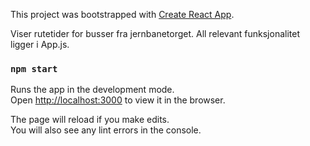 This project was bootstrapped with [Create React App](https://github.com/facebook/create-react-app).

Viser rutetider for busser fra jernbanetorget. All relevant funksjonalitet ligger i App.js. 

### `npm start`

Runs the app in the development mode.<br />
Open [http://localhost:3000](http://localhost:3000) to view it in the browser.

The page will reload if you make edits.<br />
You will also see any lint errors in the console.

